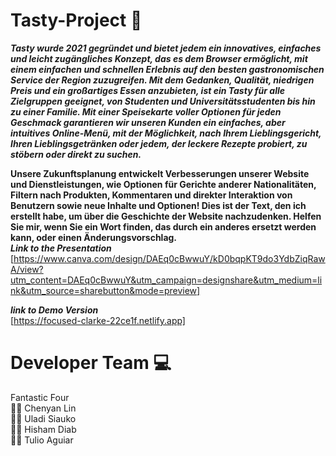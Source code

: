 # Tasty-Project :shallow_pan_of_food:
***Tasty wurde 2021 gegründet und bietet jedem ein innovatives, einfaches und leicht zugängliches Konzept, das es dem Browser ermöglicht, mit einem einfachen und schnellen Erlebnis auf den besten gastronomischen Service der Region zuzugreifen.
Mit dem Gedanken, Qualität, niedrigen Preis und ein großartiges Essen anzubieten, ist ein Tasty für alle Zielgruppen geeignet, von Studenten und Universitätsstudenten bis hin zu einer Familie.
Mit einer Speisekarte voller Optionen für jeden Geschmack garantieren wir unseren Kunden ein einfaches, aber intuitives Online-Menü, mit der Möglichkeit, nach Ihrem Lieblingsgericht, Ihren Lieblingsgetränken oder jedem, der leckere Rezepte probiert, zu stöbern oder direkt zu suchen.***

**Unsere Zukunftsplanung entwickelt Verbesserungen unserer Website und Dienstleistungen, wie Optionen für Gerichte anderer Nationalitäten, Filtern nach Produkten, Kommentaren und direkter Interaktion von Benutzern sowie neue Inhalte und Optionen!
Dies ist der Text, den ich erstellt habe, um über die Geschichte der Website nachzudenken. Helfen Sie mir, wenn Sie ein Wort finden, das durch ein anderes ersetzt werden kann, oder einen Änderungsvorschlag.** <br/>
***Link to the Presentation <br/>***
[https://www.canva.com/design/DAEq0cBwwuY/kD0bqpKT9do3YdbZiqRawA/view?utm_content=DAEq0cBwwuY&utm_campaign=designshare&utm_medium=link&utm_source=sharebutton&mode=preview]

***link to Demo Version*** <br/>
[https://focused-clarke-22ce1f.netlify.app]

# Developer Team :computer:<br/>
Fantastic Four <br/>
:superhero_woman:  Chenyan Lin<br/>
:supervillain_man: Uladi Siauko<br/>
:supervillain_man: Hisham Diab<br/>
:supervillain_man: Tulio Aguiar<br/>
